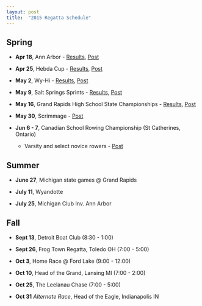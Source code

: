 ```yaml
---
layout: post
title:  "2015 Regatta Schedule"
---
```


Spring
------

-   **Apr 18**, Ann Arbor -
    [Results](https://docs.google.com/spreadsheets/d/11GS0M-BJpz4nOtYQWp12cJ2dFjyH0Pted8KJufuPyBw/edit#gid=1),
    [Post](http://salinerowing.org/2015/04/20/photos-first-regatta-spring-2015/)

-   **Apr 25**, Hebda Cup -
    [Results](http://salinerowing.org/assets/forms/2015-hebda-cup-results.pdf),
    [Post](http://salinerowing.org/2015/05/01/hebda-cup-highlights/)

-   **May 2**, Wy-Hi -
    [Results](http://wyandotteboatclub.com/home/2015/04/23/hebda-cup-heat-sheet/),
    [Post](http://salinerowing.org/2015/05/07/wy-hi-pictures/)

-   **May 9**, Salt Springs Sprints -
    [Results](https://docs.google.com/spreadsheets/d/1sPfrl-BZZAwGDOhFW4Cqzq0HjrOSvvoy276ygZuo_ZI/edit?usp=sharing),
    [Post](http://salinerowing.org/2015/05/11/salt-springs-sprints-press/)

-   **May 16**, Grand Rapids High School State Championships -
    [Results](http://salinerowing.org/assets/forms/2015-championship-regatta-all-results-grouped-by-event.pdf),
    [Post](http://salinerowing.org/2015/05/17/scholastic-rowing-association-of-michigan-championship-regatta/)

-   **May 30**, Scrimmage -
    [Post](http://salinerowing.org/2015/05/31/scrimmage-at-ford-lake/)

-   **Jun 6 - 7**, Canadian School Rowing Championship (St Catherines, Ontario)
    -   Varsity and select novice rowers -
        [Post](http://salinerowing.org/2015/06/08/2015-canadian-secondary-schools-championships/)

Summer
------

-   **June 27**, Michigan state games @ Grand Rapids

-   **July 11**, Wyandotte

-   **July 25**, Michigan Club Inv. Ann Arbor

Fall
----

-   **Sept 13**, Detroit Boat Club (8:30 - 1:00)

-   **Sept 26**, Frog Town Regatta, Toledo OH (7:00 - 5:00)

-   **Oct 3**, Home Race @ Ford Lake (9:00 - 12:00)

-   **Oct 10**, Head of the Grand, Lansing MI (7:00 - 2:00)

-   **Oct 25**, The Leelanau Chase (7:00 - 5:00)

-   **Oct 31** *Alternate Race*, Head of the Eagle, Indianapolis IN


